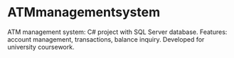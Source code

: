 # ATMmanagementsystem
ATM management system: C# project with SQL Server database. Features: account management, transactions, balance inquiry. Developed for university coursework.
